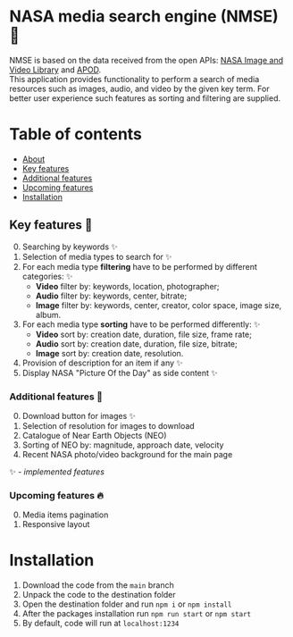 # NASA media search engine (NMSE) :rocket:
NMSE is based on the data received from the open APIs: [NASA Image and Video Library](https://images.nasa.gov/) and [APOD](https://apod.nasa.gov/apod/astropix.html).  
This application provides functionality to perform a search of media resources such as images, audio, and video by the given key term. For better user experience such features as sorting and filtering are supplied.

# Table of contents
- [About](#nasa-media-search-engine-nmse-rocket)
- [Key features](#key-features-key)
- [Additional features](#additional-features-star2)
- [Upcoming features](#upcoming-features-fire)
- [Installation](#installation)

## Key features :key:
0. Searching by keywords  :sparkles:
1. Selection of media types to search for :sparkles:
2. For each media type **filtering** have to be performed by different categories: :sparkles:
   * **Video** filter by: keywords, location, photographer;
   * **Audio** filter by: keywords, center, bitrate;
   * **Image** filter by: keywords, center, creator, color space, image size, album.
3. For each media type **sorting** have to be performed differently: :sparkles:
   * **Video** sort by: creation date, duration, file size, frame rate;
   * **Audio** sort by: creation date, duration, file size, bitrate;
   * **Image** sort by: creation date, resolution.
4. Provision of description for an item if any :sparkles:
5. Display NASA "Picture Of the Day" as side content :sparkles:

### Additional features :star2:
0. Download button for images :sparkles:
1. Selection of resolution for images to download
2. Catalogue of Near Earth Objects (NEO)
3. Sorting of NEO by: magnitude, approach date, velocity
4. Recent NASA photo/video background for the main page

:sparkles: - *implemented features*

### Upcoming features :fire:
0. Media items pagination
1. Responsive layout

# Installation
1. Download the code from the `main` branch 
2. Unpack the code to the destination folder
3. Open the destination folder and run `npm i` or `npm install`
4. After the packages installation run `npm run start` or `npm start`
5. By default, code will run at `localhost:1234` 
